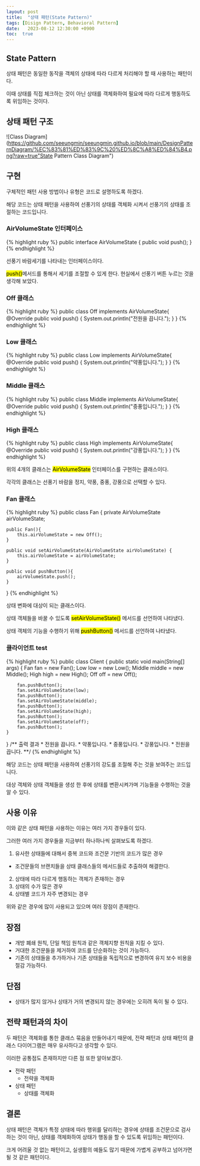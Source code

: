 ```yaml
---
layout: post
title:  "상태 패턴(State Pattern)"
tags: [Disign Pattern, Behavioral Pattern]
date:   2023-08-12 12:30:00 +0900
toc:  true
---
```


## State Pattern

상태 패턴은 동일한 동작을 객체의 상태에 따라 다르게 처리해야 할 때 사용하는 패턴이다. 

이때 상태를 직접 체크하는 것이 아닌 상태를 객체화하여 필요에 따라 다르게 행동하도록 위임하는 것이다.


## 상태 패턴 구조

![Class Diagram](https://github.com/seeungmin/seeungmin.github.io/blob/main/DesignPatternDiagram/%EC%83%81%ED%83%9C%20%ED%8C%A8%ED%84%B4.png?raw=true"State Pattern Class Diagram")



## 구현
구체적인 패턴 사용 방법이나 유형은 코드로 설명하도록 하겠다.

해당 코드는 상태 패턴을 사용하여 선풍기의 상태를 객체화 시켜서 선풍기의 상태를 조절하는 코드입니다.


### AirVolumeState 인터페이스

{% highlight ruby %}
public interface AirVolumeState {
    public void push();
}
{% endhighlight %}

선풍기 바람세기를 나타내는 인터페이스이다.

<mark>push()</mark>메서드를 통해서 세기를 조절할 수 있게 한다. 현실에서 선풍기 버튼 누르는 것을 생각해 보았다.


### Off 클래스
{% highlight ruby %}
public class Off implements AirVolumeState{
    @Override
    public void push() {
        System.out.println("전원을 끕니다.");
    }
}
{% endhighlight %}

### Low 클래스
{% highlight ruby %}
public class Low implements AirVolumeState{
    @Override
    public void push() {
        System.out.println("약풍입니다.");
    }
}
{% endhighlight %}

### Middle 클래스
{% highlight ruby %}
public class Middle implements AirVolumeState{
    @Override
    public void push() {
        System.out.println("중풍입니다.");
    }
}
{% endhighlight %}

### High 클래스
{% highlight ruby %}
public class High implements AirVolumeState{
    @Override
    public void push() {
        System.out.println("강풍입니다.");
    }
}
{% endhighlight %}

위의 4개의 클래스는 <mark>AirVolumeState</mark> 인터페이스를 구현하는 클래스이다.

각각의 클래스는 선풍기 바람을 정지, 약풍, 중풍, 강풍으로 선택할 수 있다.

### Fan 클래스

{% highlight ruby %}
public class Fan {
    private AirVolumeState airVolumeState;

    public Fan(){
        this.airVolumeState = new Off();
    }

    public void setAirVolumeState(AirVolumeState airVolumeState) {
        this.airVolumeState = airVolumeState;
    }

    public void pushButton(){
        airVolumeState.push();
    }
}
{% endhighlight %}

상태 변화에 대상이 되는 클래스이다.

상태 객체들을 바꿀 수 있도록 <mark>setAirVolumeState()</mark> 메서드를 선언하여 나타냈다.

상태 객체의 기능을 수행하기 위해 <mark>pushButton()</mark> 메서드를 선언하여 나타냈다.


### 클라이언트 test
{% highlight ruby %}
public class Client {
    public static void main(String[] args) {
        Fan fan = new Fan();
        Low low = new Low();
        Middle middle = new Middle();
        High high = new High();
        Off off = new Off();

        fan.pushButton();
        fan.setAirVolumeState(low);
        fan.pushButton();
        fan.setAirVolumeState(middle);
        fan.pushButton();
        fan.setAirVolumeState(high);
        fan.pushButton();
        fan.setAirVolumeState(off);
        fan.pushButton();
    }
}
    /** 출력 결과
        * 전원을 끕니다.
        * 약풍입니다.
        * 중풍입니다.
        * 강풍입니다.
        * 전원을 끕니다.
        **/
{% endhighlight %}

해당 코드는 상태 패턴을 사용하여 선풍기의 강도를 조절해 주는 것을 보여주는 코드입니다.

대상 객체와 상태 객체들을 생성 한 후에 상태를 변환시켜가며 기능들을 수행하는 것을 알 수 있다.


## 사용 이유

이와 같은 상태 패턴을 사용하는 이유는 여러 가지 경우들이 있다.

그러한 여러 가지 경우들을 지금부터 하나하나씩 살펴보도록 하겠다.

1. 유사한 상태들에 대해서 중복 코드와 조건문 기반의 코드가 많은 경우
- 조건문들의 브랜치들을 상태 클래스들의 메서드들로 추출하여 해결한다.
2. 상태에 따라 다르게 행동하는 객체가 존재하는 경우
3. 상태의 수가 많은 경우
4. 상태별 코드가 자주 변경되는 경우

위와 같은 경우에 많이 사용되고 있으며 여러 장점이 존재한다.


## 장점
- 개방 폐쇄 원칙, 단일 책임 원칙과 같은 객체지향 원칙을 지킬 수 있다.
- 거대한 조건문들을 제거하여 코드를 단순화하는 것이 가능하다.
- 기존의 상태들을 추가하거나 기존 상태들을 독립적으로 변경하여 유지 보수 비용을 절감 가능하다.



## 단점
- 상태가 많지 않거나 상태가 거의 변경되지 않는 경우에는 오히려 독이 될 수 있다.

## 전략 패턴과의 차이

두 패턴은 객체화를 통한 클래스 묶음을 만들어내기 때문에, 전략 패턴과 상태 패턴의 클래스 다이어그램은 매우 유사하다고 생각할 수 있다.

이러한 공통점도 존재하지만 다른 점 또한 알아보겠다.

- 전략 패턴
    - 전략을 객체화
- 상태 패턴
    - 상태를 객체화


## 결론

상태 패턴은 객체가 특정 상태에 따라 행위를 달리하는 경우에 상태를 조건문으로 검사하는 것이 아닌, 상태를 객체화하여 상태가 행동을 할 수 있도록 위임하는 패턴이다.

크게 어려울 것 없는 패턴이고, 실생활의 예들도 많기 때문에 가볍게 공부하고 넘어가면 될 것 같은 패턴이다.